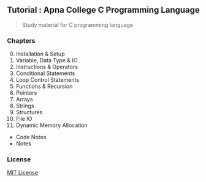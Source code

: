 ## Tutorial : Apna College C Programming Language

> Study material for C programming language

### Chapters

0. Installation & Setup
1. Variable, Data Type & IO
2. Instructions & Operators
3. Conditional Statements
4. Loop Control Statements
5. Functions & Recursion
6. Pointers
7. Arrays
8. Strings
9. Structures
10. File IO
11. Dynamic Memory Allocation

- Code Notes
- Notes

### License

[MIT License](license)